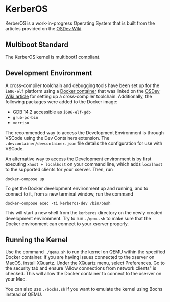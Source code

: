 # KerberOS

KerberOS is a work-in-progress Operating System that is built from the articles provided on the [OSDev Wiki](https://wiki.osdev.org). 

## Multiboot Standard
The KerberOS kernel is multiboot1 compliant.

## Development Environment
A cross-compiler toolchain and debugging tools have been set up for the `i686-elf` platform using a [Docker container](https://hub.docker.com/r/joshwyant/gcc-cross/) that was linked on the [OSDev Wiki article](https://osdev.org/GCC_Cross-Compiler) for setting up a cross-compiler toolchain. Additionally, the following packages were added to the Docker image:
- GDB 14.2 accessible as `i686-elf-gdb`
- `grub-pc-bin`
- `xorriso`

The recommended way to access the Development Environment is through VSCode using the Dev Containers extension. The `.devcontainer/devcontainer.json` file details the configuration for use with VSCode. 

An alternative way to access the Development environment is by first executing `xhost + localhost` on your command line, which adds `localhost` to the supported clients for your xserver. Then, run 
```shell
docker-compose up
```
To get the Docker development environment up and running, and to connect to it, from a new terminal window, run the command
```shell
docker-compose exec -ti kerberos-dev /bin/bash
````
This will start a new shell from the `kerberos` directory on the newly created development environment. Try to run `./qemu.sh` to make sure that the Docker environment can connect to your xserver properly. 

## Running the Kernel
Use the command `./qemu.sh` to run the kernel on QEMU within the specified Docker container. If you are having issues connected to the xserver on MacOS, install XQuartz. Under the XQuartz menu, select Preferences.
Go to the security tab and ensure "Allow connections from network clients" is checked. This will allow the Docker container to connect to the xserver on your Mac.

You can also use `./bochs.sh` if you want to emulate the kernel using Bochs instead of QEMU.
